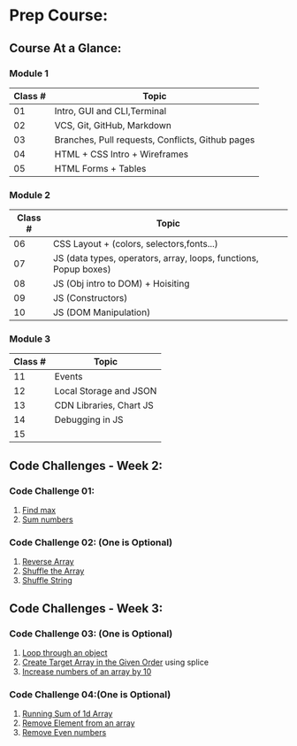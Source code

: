 # Prep Course:

## Course At a Glance:

### Module 1

| Class # | Topic                                            |
| ------- | ------------------------------------------------ |
| 01      | Intro, GUI and CLI,Terminal                      |
| 02      | VCS, Git, GitHub, Markdown                       |
| 03      | Branches, Pull requests, Conflicts, Github pages |
| 04      | HTML  + CSS Intro + Wireframes                   |
| 05      | HTML Forms + Tables                              |

### Module 2

| Class # | Topic                                                            |
| ------- | ---------------------------------------------------------------- |
| 06      | CSS Layout + (colors, selectors,fonts...)                        |
| 07      | JS (data types, operators, array, loops, functions, Popup boxes) |
| 08      | JS (Obj intro to DOM) + Hoisiting                                |
| 09      | JS (Constructors)                                                |
| 10      | JS (DOM Manipulation)                                            |


### Module 3

| Class # | Topic                   |
| ------- | ----------------------- |
| 11      | Events                  |
| 12      | Local Storage and JSON  |
| 13      | CDN Libraries, Chart JS |
| 14      | Debugging in JS         |
| 15      |                         |



## Code Challenges - Week 2: 
### Code Challenge 01:
1. [Find max](https://github.com/LTUC/prep-challenges-content/blob/main/day-06/Challenge06.js)
2. [Sum numbers](https://github.com/LTUC/prep-challenges-content/blob/main/day-06/Challenge06.js)
   
### Code Challenge 02: (One is Optional)
1. [Reverse Array](https://github.com/LTUC/prep-challenges-content/blob/main/day-06/Challenge06.js)
2. [Shuffle the Array](https://leetcode.com/problems/shuffle-the-array/)
3. [Shuffle String](https://leetcode.com/problems/shuffle-string/)


## Code Challenges - Week 3:   
### Code Challenge 03: (One is Optional)
1. [Loop through an object](https://github.com/LTUC/prep-challenges-content/blob/main/day-07/Challenge07.js)
2. [Create Target Array in the Given Order](https://leetcode.com/problems/create-target-array-in-the-given-order/) using splice
3. [Increase numbers of an array by 10](https://github.com/LTUC/prep-challenges-content/blob/main/day-09/Challenge09.js)


### Code Challenge 04:(One is Optional)
1. [Running Sum of 1d Array](https://leetcode.com/problems/running-sum-of-1d-array/)
2. [Remove Element from an array](https://leetcode.com/problems/remove-element/)
3. [Remove Even numbers](https://github.com/LTUC/prep-challenges-content/blob/main/day-12/Challenge12.js)